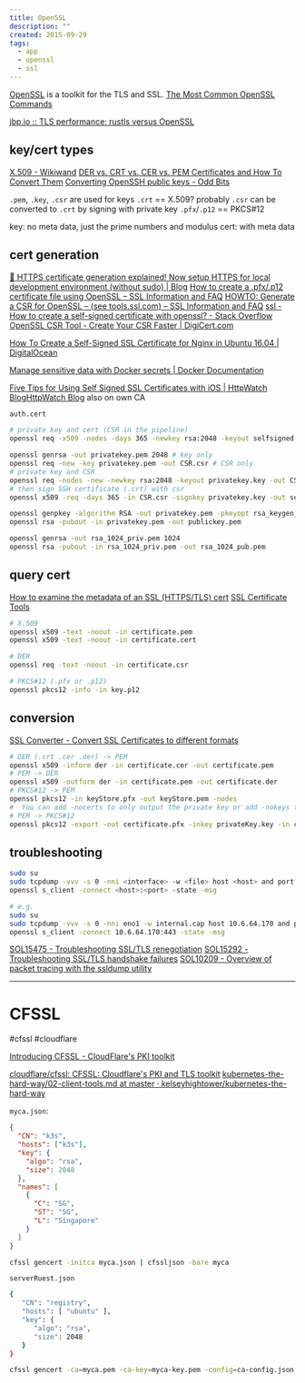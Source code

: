 ```yaml
---
title: OpenSSL
description: ""
created: 2015-09-29
tags:
  - app
  - openssl
  - ssl
---
```


[OpenSSL](https://www.openssl.org/) is a toolkit for the TLS and SSL.
[The Most Common OpenSSL Commands](https://www.sslshopper.com/article-most-common-openssl-commands.html)

[jbp.io :: TLS performance: rustls versus OpenSSL](https://jbp.io/2019/07/01/rustls-vs-openssl-performance.html)

## key/cert types

[X.509 - Wikiwand](https://www.wikiwand.com/en/X.509)
[DER vs. CRT vs. CER vs. PEM Certificates and How To Convert Them](http://info.ssl.com/article.aspx?id=12149)
[Converting OpenSSH public keys - Odd Bits](http://blog.oddbit.com/2011/05/08/converting-openssh-public-keys/)

`.pem`, `.key`, `.csr` are used for keys
`.crt` == X.509? probably
`.csr` can be converted to `.crt` by signing with private key
`.pfx`/`.p12` == PKCS#12

key: no meta data, just the prime numbers and modulus
cert: with meta data

## cert generation

[🔐 HTTPS certificate generation explained! Now setup HTTPS for local development environment (without sudo) | Blog](https://blog.atulr.com/localhost-https/)
[How to create a .pfx/.p12 certificate file using OpenSSL – SSL Information and FAQ](https://info.ssl.com/how-to-create-a-pfx-p12-certificate-file-using-openssl/)
[HOWTO: Generate a CSR for OpenSSL – (see tools.ssl.com) – SSL Information and FAQ](https://info.ssl.com/howto-generate-a-csr-for-openssl-see-tools-ssl-com/)
[ssl - How to create a self-signed certificate with openssl? - Stack Overflow](http://stackoverflow.com/questions/10175812/how-to-create-a-self-signed-certificate-with-openssl)
[OpenSSL CSR Tool - Create Your CSR Faster | DigiCert.com](https://www.digicert.com/easy-csr/openssl.htm)

[How To Create a Self-Signed SSL Certificate for Nginx in Ubuntu 16.04 | DigitalOcean](https://www.digitalocean.com/community/tutorials/how-to-create-a-self-signed-ssl-certificate-for-nginx-in-ubuntu-16-04)

[Manage sensitive data with Docker secrets | Docker Documentation](https://docs.docker.com/engine/swarm/secrets/#intermediate-example-use-secrets-with-a-nginx-service)

[Five Tips for Using Self Signed SSL Certificates with iOS | HttpWatch BlogHttpWatch Blog](https://blog.httpwatch.com/2013/12/12/five-tips-for-using-self-signed-ssl-certificates-with-ios/) also on own CA

```sh
auth.cert

# private key and cert (CSR in the pipeline)
openssl req -x509 -nodes -days 365 -newkey rsa:2048 -keyout selfsigned.key -out selfsigned.crt

openssl genrsa -out privatekey.pem 2048 # key only
openssl req -new -key privatekey.pem -out CSR.csr # CSR only
# private key and CSR
openssl req -nodes -new -newkey rsa:2048 -keyout privatekey.key -out CSR.csr
# then sign SSH certificate (.crt) with csr
openssl x509 -req -days 365 -in CSR.csr -signkey privatekey.key -out selfsigned.crt

openssl genpkey -algorithm RSA -out privatekey.pem -pkeyopt rsa_keygen_bits:2048 # private key only
openssl rsa -pubout -in privatekey.pem -out publickey.pem

openssl genrsa -out rsa_1024_priv.pem 1024
openssl rsa -pubout -in rsa_1024_priv.pem -out rsa_1024_pub.pem
```

## query cert

[How to examine the metadata of an SSL (HTTPS/TLS) cert](https://coolaj86.com/articles/how-to-examine-an-ssl-https-tls-cert/)
[SSL Certificate Tools](https://www.sslshopper.com/ssl-certificate-tools.html)

```sh
# X.509
openssl x509 -text -noout -in certificate.pem
openssl x509 -text -noout -in certificate.cert

# DER
openssl req -text -noout -in certificate.csr

# PKCS#12 (.pfx or .p12)
openssl pkcs12 -info -in key.p12
```

## conversion

[SSL Converter - Convert SSL Certificates to different formats](https://www.sslshopper.com/ssl-converter.html)

```sh
# DER (.crt .cer .der) -> PEM
openssl x509 -inform der -in certificate.cer -out certificate.pem
# PEM -> DER
openssl x509 -outform der -in certificate.pem -out certificate.der
# PKCS#12 -> PEM
openssl pkcs12 -in keyStore.pfx -out keyStore.pem -nodes
#  You can add -nocerts to only output the private key or add -nokeys to only output the certificates.
# PEM -> PKCS#12
openssl pkcs12 -export -out certificate.pfx -inkey privateKey.key -in certificate.crt -certfile CACert.crt
```

## troubleshooting

```sh
sudo su
sudo tcpdump -vvv -s 0 -nni <interface> -w <file> host <host> and port <port> &
openssl s_client -connect <host>:<port> -state -msg

# e.g.
sudo su
sudo tcpdump -vvv -s 0 -nni eno1 -w internal.cap host 10.6.64.170 and port 443 &
openssl s_client -connect 10.6.64.170:443 -state -msg
```

[SOL15475 - Troubleshooting SSL/TLS renegotiation](https://support.f5.com/kb/en-us/solutions/public/15000/400/sol15475.html)
[SOL15292 - Troubleshooting SSL/TLS handshake failures](https://support.f5.com/kb/en-us/solutions/public/15000/200/sol15292.html)
[SOL10209 - Overview of packet tracing with the ssldump utility](https://support.f5.com/kb/en-us/solutions/public/10000/200/sol10209.html)

---

# CFSSL

#cfssl #cloudflare

[Introducing CFSSL - CloudFlare's PKI toolkit](https://blog.cloudflare.com/introducing-cfssl/)

[cloudflare/cfssl: CFSSL: Cloudflare's PKI and TLS toolkit](https://github.com/cloudflare/cfssl)
[kubernetes-the-hard-way/02-client-tools.md at master · kelseyhightower/kubernetes-the-hard-way](https://github.com/kelseyhightower/kubernetes-the-hard-way/blob/master/docs/02-client-tools.md)

`myca.json`:

```json
{
  "CN": "k3s",
  "hosts": ["k3s"],
  "key": {
    "algo": "rsa",
    "size": 2048
  },
  "names": [
    {
      "C": "SG",
      "ST": "SG",
      "L": "Singapore"
    }
  ]
}
```

```sh
cfssl gencert -initca myca.json | cfssljson -bare myca
```

`serverRuest.json`

```sh
{
   "CN": "registry",
   "hosts": [ "ubuntu" ],
   "key": {
      "algo": "rsa",
      "size": 2048
   }
}
```

```sh
cfssl gencert -ca=myca.pem -ca-key=myca-key.pem -config=ca-config.json -profile=server -hostname=ubuntu serverRequest.json | cfssljson -bare registry
```
